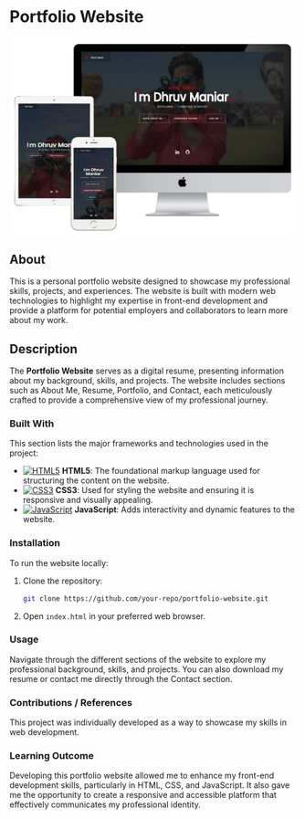 # Portfolio Website
![alt text](https://github.com/Dhruvbam/Portfolio-Website/blob/main/images/portfolio/wb.png)

## About
This is a personal portfolio website designed to showcase my professional skills, projects, and experiences. The website is built with modern web technologies to highlight my expertise in front-end development and provide a platform for potential employers and collaborators to learn more about my work.

## Description
The **Portfolio Website** serves as a digital resume, presenting information about my background, skills, and projects. The website includes sections such as About Me, Resume, Portfolio, and Contact, each meticulously crafted to provide a comprehensive view of my professional journey.

### Built With
This section lists the major frameworks and technologies used in the project:

- <a href="https://www.w3.org/TR/html52/" target="_blank" rel="noreferrer"><img src="https://img.shields.io/badge/HTML5-E34F26?style=for-the-badge&logo=html5&logoColor=white" width="36" height="36" alt="HTML5" /></a> **HTML5**: The foundational markup language used for structuring the content on the website.
- <a href="https://www.w3.org/Style/CSS/Overview.en.html" target="_blank" rel="noreferrer"><img src="https://img.shields.io/badge/CSS3-1572B6?style=for-the-badge&logo=css3&logoColor=white" width="36" height="36" alt="CSS3" /></a> **CSS3**: Used for styling the website and ensuring it is responsive and visually appealing.
- <a href="https://www.javascript.com/" target="_blank" rel="noreferrer"><img src="https://img.shields.io/badge/JavaScript-F7DF1E?style=for-the-badge&logo=javascript&logoColor=black" width="36" height="36" alt="JavaScript" /></a> **JavaScript**: Adds interactivity and dynamic features to the website.


### Installation
To run the website locally:

1. Clone the repository:
    ```bash
    git clone https://github.com/your-repo/portfolio-website.git
    ```
2. Open `index.html` in your preferred web browser.

### Usage
Navigate through the different sections of the website to explore my professional background, skills, and projects. You can also download my resume or contact me directly through the Contact section.

### Contributions / References
This project was individually developed as a way to showcase my skills in web development. 

### Learning Outcome
Developing this portfolio website allowed me to enhance my front-end development skills, particularly in HTML, CSS, and JavaScript. It also gave me the opportunity to create a responsive and accessible platform that effectively communicates my professional identity.

